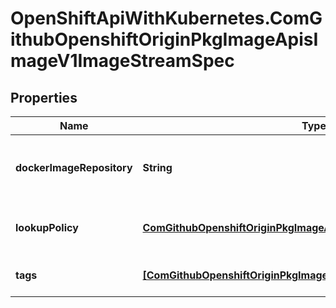 # OpenShiftApiWithKubernetes.ComGithubOpenshiftOriginPkgImageApisImageV1ImageStreamSpec

## Properties
Name | Type | Description | Notes
------------ | ------------- | ------------- | -------------
**dockerImageRepository** | **String** | dockerImageRepository is optional, if specified this stream is backed by a Docker repository on this server | [optional] 
**lookupPolicy** | [**ComGithubOpenshiftOriginPkgImageApisImageV1ImageLookupPolicy**](ComGithubOpenshiftOriginPkgImageApisImageV1ImageLookupPolicy.md) | lookupPolicy controls how other resources reference images within this namespace. | [optional] 
**tags** | [**[ComGithubOpenshiftOriginPkgImageApisImageV1TagReference]**](ComGithubOpenshiftOriginPkgImageApisImageV1TagReference.md) | tags map arbitrary string values to specific image locators | [optional] 


